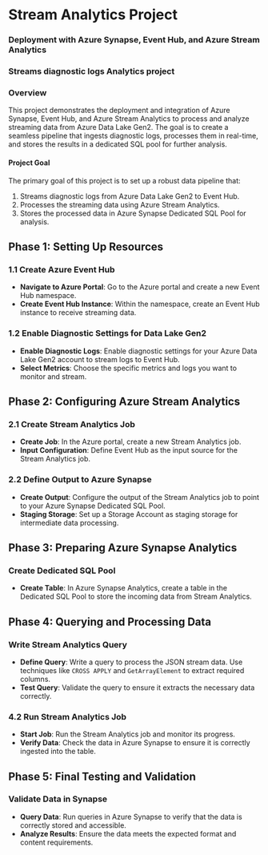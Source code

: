 
# Stream Analytics Project
### Deployment with Azure Synapse, Event Hub, and Azure Stream Analytics
### Streams diagnostic logs Analytics project

### Overview
This project demonstrates the deployment and integration of Azure Synapse, Event Hub, and Azure Stream Analytics to process and analyze streaming data from Azure Data Lake Gen2. The goal is to create a seamless pipeline that ingests diagnostic logs, processes them in real-time, and stores the results in a dedicated SQL pool for further analysis.

#### Project Goal
The primary goal of this project is to set up a robust data pipeline that:
1. Streams diagnostic logs from Azure Data Lake Gen2 to Event Hub.
2. Processes the streaming data using Azure Stream Analytics.
3. Stores the processed data in Azure Synapse Dedicated SQL Pool for analysis.

## Phase 1: Setting Up Resources

### 1.1 Create Azure Event Hub
- **Navigate to Azure Portal**: Go to the Azure portal and create a new Event Hub namespace.
- **Create Event Hub Instance**: Within the namespace, create an Event Hub instance to receive streaming data.

### 1.2 Enable Diagnostic Settings for Data Lake Gen2
- **Enable Diagnostic Logs**: Enable diagnostic settings for your Azure Data Lake Gen2 account to stream logs to Event Hub.
- **Select Metrics**: Choose the specific metrics and logs you want to monitor and stream.

## Phase 2: Configuring Azure Stream Analytics

### 2.1 Create Stream Analytics Job
- **Create Job**: In the Azure portal, create a new Stream Analytics job.
- **Input Configuration**: Define Event Hub as the input source for the Stream Analytics job.

### 2.2 Define Output to Azure Synapse
- **Create Output**: Configure the output of the Stream Analytics job to point to your Azure Synapse Dedicated SQL Pool.
- **Staging Storage**: Set up a Storage Account as staging storage for intermediate data processing.

## Phase 3: Preparing Azure Synapse Analytics

### Create Dedicated SQL Pool
- **Create Table**: In Azure Synapse Analytics, create a table in the Dedicated SQL Pool to store the incoming data from Stream Analytics.

## Phase 4: Querying and Processing Data

### Write Stream Analytics Query
- **Define Query**: Write a query to process the JSON stream data. Use techniques like `CROSS APPLY` and `GetArrayElement` to extract required columns.
- **Test Query**: Validate the query to ensure it extracts the necessary data correctly.

### 4.2 Run Stream Analytics Job
- **Start Job**: Run the Stream Analytics job and monitor its progress.
- **Verify Data**: Check the data in Azure Synapse to ensure it is correctly ingested into the table.

## Phase 5: Final Testing and Validation

### Validate Data in Synapse
- **Query Data**: Run queries in Azure Synapse to verify that the data is correctly stored and accessible.
- **Analyze Results**: Ensure the data meets the expected format and content requirements.

